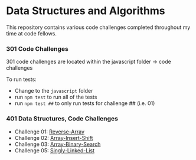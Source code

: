 # Data Structures and Algorithms

This repository contains various code challenges completed throughout my time at code fellows.

### 301 Code Challenges

301 code challenges are located within the javascript folder -> code challenges

To run tests:
- Change to the `javascript` folder
- run `npm test` to run all of the tests
- run `npm test ##` to only run tests for challenge ## (i.e. 01)

### 401 Data Structures, Code Challenges

- Challenge 01: [Reverse-Array](./c-sharp/reverseArray/README.md)
- Challenge 02: [Array-Insert-Shift](./c-sharp/arrayInsertShift/README.md)
- Challenge 03: [Array-Binary-Search](./c-sharp/array-binary-search/README.md)
- Challenge 05: [Singly-Linked-List](./c-sharp/lecture03/README.md)